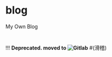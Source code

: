 # blog
My Own Blog
#
!!! __Deprecated. moved to ![Gitlab](https://gitlab.com/duangsuse/blog)__
#(滑稽)
